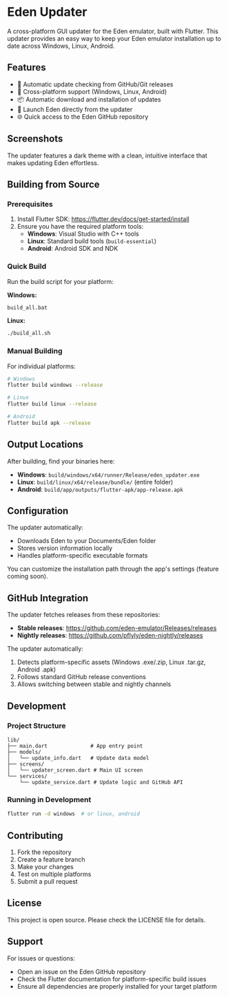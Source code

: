 # Eden Updater

A cross-platform GUI updater for the Eden emulator, built with Flutter. This updater provides an easy way to keep your Eden emulator installation up to date across Windows, Linux, Android.

## Features

- 🔄 Automatic update checking from GitHub/Git releases
- 📱 Cross-platform support (Windows, Linux, Android)
- 📦 Automatic download and installation of updates
- 🚀 Launch Eden directly from the updater
- 🌐 Quick access to the Eden GitHub repository

## Screenshots

The updater features a dark theme with a clean, intuitive interface that makes updating Eden effortless.

## Building from Source

### Prerequisites

1. Install Flutter SDK: https://flutter.dev/docs/get-started/install
2. Ensure you have the required platform tools:
   - **Windows**: Visual Studio with C++ tools
   - **Linux**: Standard build tools (`build-essential`)
   - **Android**: Android SDK and NDK

### Quick Build

Run the build script for your platform:

**Windows:**
```cmd
build_all.bat
```

**Linux:**
```bash
./build_all.sh
```

### Manual Building

For individual platforms:

```bash
# Windows
flutter build windows --release

# Linux
flutter build linux --release

# Android
flutter build apk --release
```

## Output Locations

After building, find your binaries here:

- **Windows**: `build/windows/x64/runner/Release/eden_updater.exe`
- **Linux**: `build/linux/x64/release/bundle/` (entire folder)
- **Android**: `build/app/outputs/flutter-apk/app-release.apk`

## Configuration

The updater automatically:
- Downloads Eden to your Documents/Eden folder
- Stores version information locally
- Handles platform-specific executable formats

You can customize the installation path through the app's settings (feature coming soon).

## GitHub Integration

The updater fetches releases from these repositories:
- **Stable releases**: https://github.com/eden-emulator/Releases/releases
- **Nightly releases**: https://github.com/pflyly/eden-nightly/releases

The updater automatically:
1. Detects platform-specific assets (Windows .exe/.zip, Linux .tar.gz, Android .apk)
2. Follows standard GitHub release conventions
3. Allows switching between stable and nightly channels

## Development

### Project Structure

```
lib/
├── main.dart              # App entry point
├── models/
│   └── update_info.dart   # Update data model
├── screens/
│   └── updater_screen.dart # Main UI screen
└── services/
    └── update_service.dart # Update logic and GitHub API
```

### Running in Development

```bash
flutter run -d windows  # or linux, android
```

## Contributing

1. Fork the repository
2. Create a feature branch
3. Make your changes
4. Test on multiple platforms
5. Submit a pull request

## License

This project is open source. Please check the LICENSE file for details.

## Support

For issues or questions:
- Open an issue on the Eden GitHub repository
- Check the Flutter documentation for platform-specific build issues
- Ensure all dependencies are properly installed for your target platform
